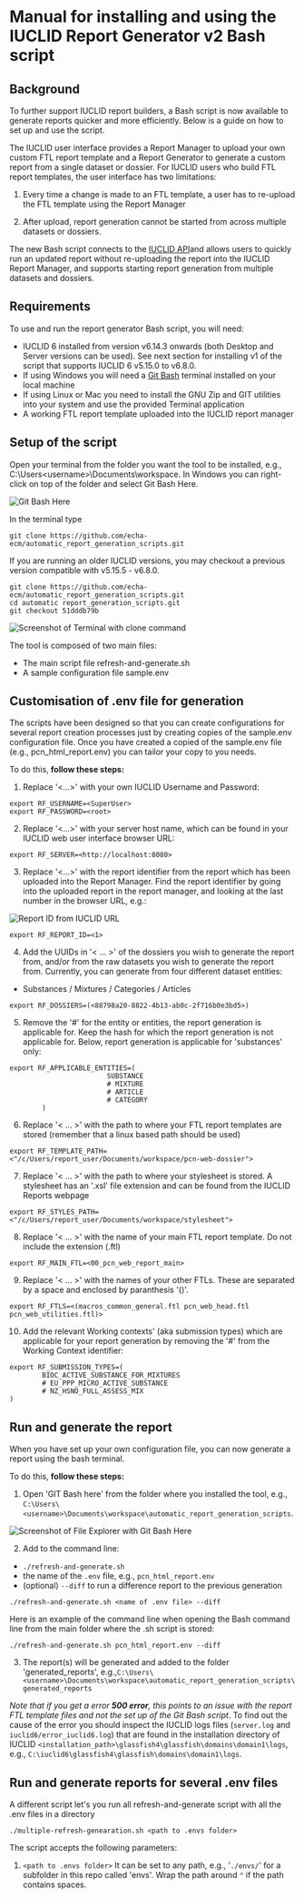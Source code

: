 # Manual for installing and using the IUCLID Report Generator v2 Bash script

## Background
To further support IUCLID report builders, a Bash script is now available to generate reports quicker and more efficiently. Below is a guide on how to set up and use the script.

The IUCLID user interface provides a Report Manager to upload your own custom FTL report template and a Report Generator to generate a custom report from a single dataset or dossier.
For IUCLID users who build FTL report templates, the user interface has two limitations:

1. Every time a change is made to an FTL template, a user has to re-upload the FTL template using the Report Manager

2. After upload, report generation cannot be started from across multiple datasets or dossiers.

The new Bash script connects to the [IUCLID API](https://iuclid6.echa.europa.eu/public-api)and allows users to quickly run an updated report without re-uploading the report into the IUCLID Report Manager, and supports starting report generation
from multiple datasets and dossiers.


## Requirements
To use and run the report generator   Bash script, you will need:

- IUCLID 6 installed from version v6.14.3 onwards (both Desktop and Server versions can be used). See next section for installing v1 of the script that supports IUCLID 6 v5.15.0 to v6.8.0.
- If using Windows you will need a [Git Bash](https://gitforwindows.org/) terminal installed on your local machine
- If using Linux or Mac you need to install the GNU Zip and GIT utilities into your system and use the provided Terminal application
- A working FTL report template uploaded into the IUCLID report manager

## Setup of the script

Open your terminal from the folder you want the tool to be installed, e.g., C:\Users\<username>\Documents\workspace. In Windows you can right-click on top of the folder and select Git Bash Here.

![Git Bash Here](/doc/img/Git-bash-here.png)

In the terminal type
```
git clone https://github.com/echa-ecm/automatic_report_generation_scripts.git
```


If you are running an older IUCLID versions, you may checkout a previous version compatible with v5.15.5 - v6.8.0.
```
git clone https://github.com/echa-ecm/automatic_report_generation_scripts.git
cd automatic report_generation_scripts.git
git checkout 51dddb79b
```


![Screenshot of Terminal with clone command](/doc/img/git-clone.png)

The tool is composed of two main files:
* The main script file refresh-and-generate.sh
* A sample configuration file sample.env

## Customisation of .env file for generation

The scripts have been designed so that you can create configurations for several report creation processes just by creating copies of the sample.env configuration file. Once you have created a copied of the sample.env file (e.g., pcn_html_report.env) you can tailor your copy to you needs.

To do this, **follow these steps:**

1. Replace '<...>' with your own IUCLID Username and Password:

```
export RF_USERNAME=<SuperUser>
export RF_PASSWORD=<root>
```

2. Replace '<...>' with your server host name, which can be found in your IUCLID web user interface browser URL:

```
export RF_SERVER=<http://localhost:8080>
```

3. Replace '<...>' with the report identifier from the report which has been uploaded into the Report Manager. Find the report identifier by going into the uploaded report in the report manager,
and looking at the last number in the browser URL, e.g.:

![Report ID from IUCLID URL](/doc/img/2021-06-18_10-49-05.png)

```
export RF_REPORT_ID=<1>
```

4. Add the UUIDs in '< ... >' of the dossiers you wish to generate the report from, and/or from the raw datasets you wish to generate the report from.
Currently, you can generate from four different dataset entities:

- Substances / Mixtures / Categories / Articles

```
export RF_DOSSIERS=(<88798a20-8822-4b13-ab0c-2f716b0e3bd5>)
```

5. Remove the '#' for the entity or entities, the report generation is applicable for. Keep the hash for which the report generation is not applicable for.
Below, report generation is applicable for 'substances' only:

```
export RF_APPLICABLE_ENTITIES=(
                        SUBSTANCE
                        # MIXTURE
                        # ARTICLE
                        # CATEGORY
        )
```

6. Replace '< ... >' with the path to where your FTL report templates are stored (remember that a linux based path should be used)

```
export RF_TEMPLATE_PATH=<"/c/Users/report_user/Documents/workspace/pcn-web-dossier">
```

7. Replace '< ... >' with the path to where your stylesheet is stored. A stylesheet has an '.xsl' file extension and can be found from the IUCLID Reports webpage

```
export RF_STYLES_PATH=<"/c/Users/report_user/Documents/workspace/stylesheet">
```

8. Replace '< ... >' with the name of your main FTL report template. Do not include the extension (.ftl)

```
export RF_MAIN_FTL=<00_pcn_web_report_main>
```

9. Replace '< ... >' with the names of your other FTLs. These are separated by a space and enclosed by paranthesis '()'.

```
export RF_FTLS=<(macros_common_general.ftl pcn_web_head.ftl pcn_web_utilities.ftl)>
```

10. Add the relevant Working contexts' (aka submission types) which are applicable for your report generation by removing the '#' from the Working Context identifier:

```
export RF_SUBMISSION_TYPES=(
        BIOC_ACTIVE_SUBSTANCE_FOR_MIXTURES
        # EU_PPP_MICRO_ACTIVE_SUBSTANCE
        # NZ_HSNO_FULL_ASSESS_MIX
)
```
## Run and generate the report

When you have set up your own configuration file, you can now generate a report using the bash terminal.

To do this, **follow these steps:**

1. Open 'GIT Bash here' from the folder where you installed the tool, e.g.,  `C:\Users\<username>\Documents\workspace\automatic_report_generation_scripts`.

![Screenshot of File Explorer with Git Bash Here](/doc/img/run-script.png)


2. Add to the command line:
- `./refresh-and-generate.sh`
- the name of the `.env` file, e.g., `pcn_html_report.env`
- (optional) `--diff` to run a difference report to the previous generation

```
./refresh-and-generate.sh <name of .env file> --diff
```

Here is an example of the command line when opening the  Bash command line from the main folder where the .sh script is stored:

```
./refresh-and-generate.sh pcn_html_report.env --diff
```

3. The report(s) will be generated and added to the folder 'generated_reports', e.g.,`C:\Users\<username>\Documents\workspace\automatic_report_generation_scripts\generated_reports`

*Note that if you get a error __500 error__, this points to an issue with the report FTL template files and not the set up of the Git Bash script*. To find out the cause of the error you should inspect the IUCLID logs files (`server.log` and `iuclid6/error_iuclid6.log`) that are found in the installation directory of IUCLID `<installation_path>\glassfish4\glassfish\domains\domain1\logs`, e.g., `C:\iuclid6\glassfish4\glassfish\domains\domain1\logs`.



## Run and generate reports for several .env files

A different script let's you run all refresh-and-generate script with all the .env files in a directory

```
./multiple-refresh-genearation.sh <path to .envs folder>
```

The script accepts the following parameters:
1. `<path to .envs folder>` It can be set to any path, e.g., '`./envs/`' for a subfolder in this repo called 'envs'. Wrap the path around `"` if the path contains spaces.
